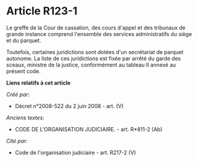 # Article R123-1

Le greffe de la Cour de cassation, des cours d'appel et des tribunaux de grande instance comprend l'ensemble des services
administratifs du siège et du parquet.

Toutefois, certaines juridictions sont dotées d'un secrétariat de parquet autonome. La liste de ces juridictions est fixée
par arrêté du garde des sceaux, ministre de la justice, conformément au tableau II annexé au présent code.

**Liens relatifs à cet article**

_Créé par_:

  - Décret n°2008-522 du 2 juin 2008 - art. (V)

_Anciens textes_:

  - CODE DE L'ORGANISATION JUDICIAIRE. - art. R*811-2 (Ab)

_Cité par_:

  - Code de l'organisation judiciaire - art. R217-2 (V)
